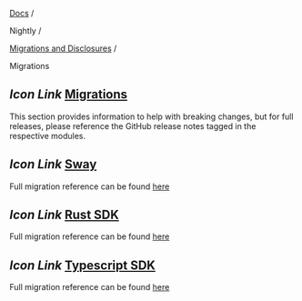 [Docs](https://docs.fuel.network/) /

Nightly  /

[Migrations and Disclosures](https://docs.fuel.network/docs/nightly/migrations-and-disclosures/) /

Migrations

## _Icon Link_ [Migrations](https://docs.fuel.network/docs/nightly/migrations-and-disclosures/migrations/\#migrations)

This section provides information to help with breaking changes, but for full releases, please reference the GitHub release notes tagged in the respective modules.

## _Icon Link_ [Sway](https://docs.fuel.network/docs/nightly/migrations-and-disclosures/migrations/\#sway)

Full migration reference can be found [here](https://docs.fuel.network/docs/nightly/migrations-and-disclosures/migrations/sway/)

## _Icon Link_ [Rust SDK](https://docs.fuel.network/docs/nightly/migrations-and-disclosures/migrations/\#rust-sdk)

Full migration reference can be found [here](https://docs.fuel.network/docs/nightly/migrations-and-disclosures/migrations/rust-sdk/)

## _Icon Link_ [Typescript SDK](https://docs.fuel.network/docs/nightly/migrations-and-disclosures/migrations/\#typescript-sdk)

Full migration reference can be found [here](https://docs.fuel.network/docs/nightly/migrations-and-disclosures/migrations/typescript-sdk/)